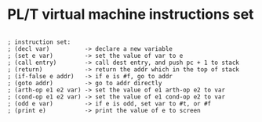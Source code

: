# **PL/T virtual machine instructions set**

<pre><code>
; instruction set:
; (decl var)          -> declare a new variable
; (set e var)         -> set the value of var to e
; (call entry)        -> call dest entry, and push pc + 1 to stack
; (return)            -> return the addr which in the top of stack
; (if-false e addr)   -> if e is #f, go to addr
; (goto addr)         -> go to addr directly
; (arth-op e1 e2 var) -> set the value of e1 arth-op e2 to var
; (cond-op e1 e2 var) -> set the value of e1 cond-op e2 to var
; (odd e var)         -> if e is odd, set var to #t, or #f
; (print e)           -> print the value of e to screen
</code></pre>
